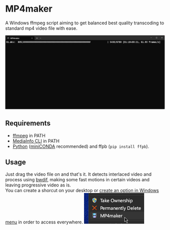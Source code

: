 # MP4maker
A Windows ffmpeg script aiming to get balanced best quality transcoding to standard mp4 video file with ease.

![MP4maker screenshot](https://raw.githubusercontent.com/arthurmv/MP4maker/main/img/screenshot.png "MP4maker screenshot")
## Requirements
* [ffmpeg](https://ffmpeg.org/download.html#build-windows) in PATH
* [MediaInfo CLI](https://mediaarea.net/en/MediaInfo/Download/Windows) in PATH
* [Python](https://www.python.org/downloads/windows/) ([miniCONDA](https://docs.conda.io/projects/miniconda/en/latest/index.html) recommended) and ffpb (`pip install ffpb`).

## Usage
Just drag the video file on and that's it. It detects interlaced video and process using [bwdif](https://ffmpeg.org/ffmpeg-filters.html#bwdif-1), making some fast motions in certain videos and leaving progressive video as is.\
You can create a shorcut on your desktop or [create an option in Windows menu](https://www.sordum.org/7615/easy-context-menu-v1-6/) in order to access everywhere. ![Menu screenshot](https://raw.githubusercontent.com/arthurmv/MP4maker/main/img/menu.png "Menu screenshot")
